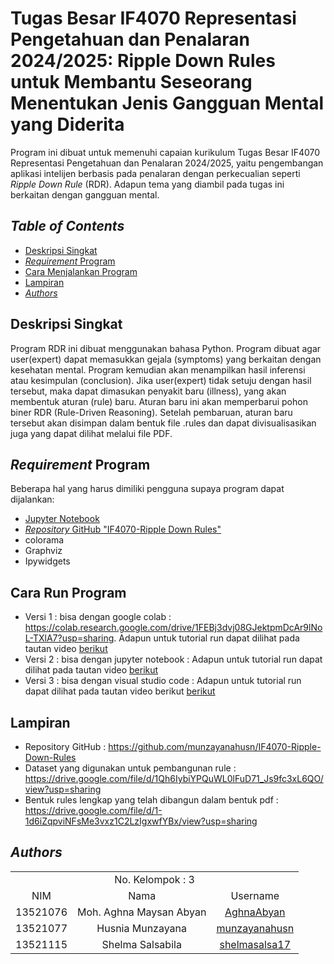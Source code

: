 # Tugas Besar IF4070 Representasi Pengetahuan dan Penalaran 2024/2025: Ripple Down Rules untuk Membantu Seseorang Menentukan Jenis Gangguan Mental yang Diderita

Program ini dibuat untuk memenuhi capaian kurikulum Tugas Besar IF4070 Representasi Pengetahuan dan Penalaran 2024/2025, yaitu pengembangan aplikasi intelijen berbasis pada penalaran dengan perkecualian seperti *Ripple Down Rule* (RDR). Adapun tema yang diambil pada tugas ini berkaitan dengan gangguan mental. 

## *Table of Contents*
- [Deskripsi Singkat](#deskripsi)
- [*Requirement* Program](#req)
- [Cara Menjalankan Program](#penggunaan)
- [Lampiran](#lampiran)
- [*Authors*](#author)

## Deskripsi Singkat <a name="deskripsi"></a>
Program RDR ini dibuat menggunakan bahasa Python. Program dibuat agar user(expert) dapat memasukkan gejala (symptoms) yang berkaitan dengan kesehatan mental. Program kemudian akan menampilkan hasil inferensi atau kesimpulan (conclusion). Jika user(expert) tidak setuju dengan hasil tersebut, maka dapat dimasukan penyakit baru (illness), yang akan membentuk aturan (rule) baru. Aturan baru ini akan memperbarui pohon biner RDR (Rule-Driven Reasoning). Setelah pembaruan, aturan baru tersebut akan disimpan dalam bentuk file .rules dan dapat divisualisasikan juga yang dapat dilihat melalui file PDF. 

## *Requirement* Program <a name="req"></a>
Beberapa hal yang harus dimiliki pengguna supaya program dapat dijalankan:
- <a href=https://jupyter.org/install>Jupyter Notebook</a>
- <a href=https://github.com/munzayanahusn/IF4070-Ripple-Down-Rules>*Repository* GitHub "IF4070-Ripple Down Rules"</a>
- colorama
- Graphviz
- Ipywidgets

## Cara Run Program <a name="penggunaan"></a>
- Versi 1 : bisa dengan google colab : https://colab.research.google.com/drive/1FEBj3dvj08GJektpmDcAr9lNoL-TXlA7?usp=sharing. Adapun untuk tutorial run dapat dilihat pada tautan video <a href=https://youtu.be/Yx7qZ9pzZrM>berikut</a>
- Versi 2 : bisa dengan jupyter notebook : Adapun untuk tutorial run dapat dilihat pada tautan video <a href=https://youtu.be/FoQSLsS5Gxk>berikut</a>
- Versi 3 : bisa dengan visual studio code : Adapun untuk tutorial run dapat dilihat pada tautan video berikut <a href=https://youtu.be/hz0GbFKIOws>berikut</a> 

## Lampiran <a name="lampiran"></a>
- Repository GitHub : https://github.com/munzayanahusn/IF4070-Ripple-Down-Rules
- Dataset yang digunakan untuk pembangunan rule : https://drive.google.com/file/d/1Qh6IybiYPQuWL0lFuD71_Js9fc3xL6QO/view?usp=sharing
- Bentuk rules lengkap yang telah dibangun dalam bentuk pdf : https://drive.google.com/file/d/1-1d6iZqpviNFsMe3vxz1C2LzIgxwfYBx/view?usp=sharing
  
## *Authors* <a name="author"></a>
<table>
  <tr>
    <td align="center" colspan="3">No. Kelompok : 3</td>
  </tr>   
    <td align="center">NIM</td>
    <td align="center">Nama</td>
    <td align="center">Username</td>
  </tr>
    <td align="center">13521076</td>
    <td align="center">Moh. Aghna Maysan Abyan</td>
    <td align="center"><a href=https://github.com/AghnaAbyan>AghnaAbyan</a></td>
  </tr>
    <td align="center">13521077</td>
    <td align="center">Husnia Munzayana</td>
    <td align="center"><a href=https://github.com/munzayanahusn>munzayanahusn</a></td>
  </tr>
    <td align="center">13521115</td>
    <td align="center">Shelma Salsabila</td>
    <td align="center"><a href=https://github.com/shelmasalsa17>shelmasalsa17</a></td>
</table>
